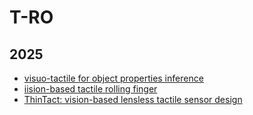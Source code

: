 # T-RO
## 2025 
- [visuo-tactile for object properties inference](https://ieeexplore.ieee.org/abstract/document/10847911)
- [iision-based tactile rolling finger](https://ieeexplore.ieee.org/abstract/document/10892188)
- [ThinTact: vision-based lensless tactile sensor design](https://ieeexplore.ieee.org/abstract/document/10842357)
